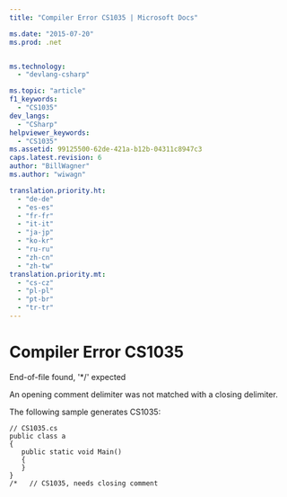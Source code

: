 ```yaml
---
title: "Compiler Error CS1035 | Microsoft Docs"

ms.date: "2015-07-20"
ms.prod: .net


ms.technology: 
  - "devlang-csharp"

ms.topic: "article"
f1_keywords: 
  - "CS1035"
dev_langs: 
  - "CSharp"
helpviewer_keywords: 
  - "CS1035"
ms.assetid: 99125500-62de-421a-b12b-04311c8947c3
caps.latest.revision: 6
author: "BillWagner"
ms.author: "wiwagn"

translation.priority.ht: 
  - "de-de"
  - "es-es"
  - "fr-fr"
  - "it-it"
  - "ja-jp"
  - "ko-kr"
  - "ru-ru"
  - "zh-cn"
  - "zh-tw"
translation.priority.mt: 
  - "cs-cz"
  - "pl-pl"
  - "pt-br"
  - "tr-tr"
---
```

# Compiler Error CS1035
End-of-file found, '*/' expected  
  
 An opening comment delimiter was not matched with a closing delimiter.  
  
 The following sample generates CS1035:  
  
```  
// CS1035.cs  
public class a  
{  
   public static void Main()  
   {  
   }  
}  
/*   // CS1035, needs closing comment  
```